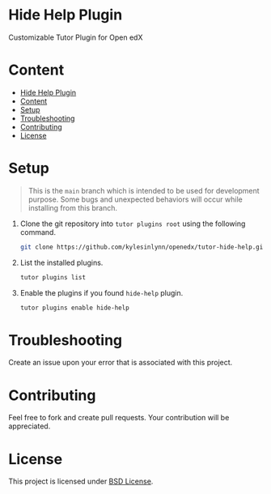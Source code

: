 # Hide Help Plugin
Customizable Tutor Plugin for Open edX

# Content
- [Hide Help Plugin](#hide-help-plugin)
- [Content](#content)
- [Setup](#setup)
- [Troubleshooting](#troubleshooting)
- [Contributing](#contributing)
- [License](#license)

# Setup
> This is the `main` branch which is intended to be used for development purpose. Some bugs and unexpected behaviors will occur while installing from this branch.

1. Clone the git repository into `tutor plugins root` using the following command.
   ```bash
   git clone https://github.com/kylesinlynn/openedx/tutor-hide-help.git && mv "$(pwd)/tutor-hide-help/hide-help.py" "$(tutor plugins printroot)"
   ```

2. List the installed plugins.
   ```bash
   tutor plugins list
   ```

3. Enable the plugins if you found `hide-help` plugin.
   ```bash
   tutor plugins enable hide-help
   ```

# Troubleshooting
Create an issue upon your error that is associated with this project.

# Contributing
Feel free to fork and create pull requests. Your contribution will be appreciated.

# License
This project is licensed under [BSD License](LICENSE).
